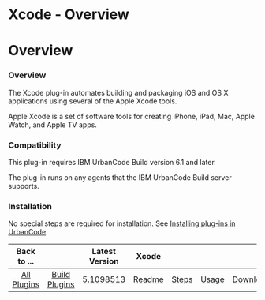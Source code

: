 
Xcode - Overview
================

# Overview


### Overview




The Xcode plug-in automates building and packaging iOS and OS X applications using several of the Apple Xcode tools.

Apple Xcode is a set of software tools for creating iPhone, iPad, Mac, Apple Watch, and Apple TV apps.

### Compatibility

This plug-in requires IBM UrbanCode Build version 6.1 and later.

The plug-in runs on any agents that the IBM UrbanCode Build server supports.

### Installation

No special steps are required for installation. See [Installing plug-ins in UrbanCode](https://community.ibm.com/community/user/wasdevops/blogs/laurel-dickson-bull1/2022/06/13/install-plugins "Installing plug-ins in UrbanCode").


|Back to ...||Latest Version|Xcode ||||
| :---: | :---: | :---: | :---: | :---: | :---: | :---: |
|[All Plugins](../../index.md)|[Build Plugins](../README.md)|[5.1098513](https://raw.githubusercontent.com/UrbanCode/IBM-UCB-PLUGINS/main/files/Xcode/Xcode-hcl-5.1098513.zip)|[Readme](README.md)|[Steps](steps.md)|[Usage](usage.md)|[Downloads](downloads.md)|
